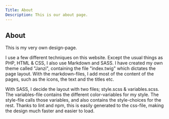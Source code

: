 ```yaml
---
Title: About
Description: This is our about page.
---
```


<div class="main-texts">
<h2>About</h2>

<p>This is my very own design-page.</p>
<p>I use a few different techniques on this website.
Except the usual things as PHP, HTML & CSS, I also use Markdown and SASS. 
I have created my own theme called "Janzi", containing the file "index.twig" which dictates the page layout. 
With the markdown-files, I add most of the content of the pages, such as the icons, the text and the titles etc.</p>
<p>With SASS, I decide the layout with two files; style.scss & variables.scss.
The variables-file contains the different color-variables for my style. 
The style-file calls those variables, and also contains the style-choices for the rest. 
Thanks to lint and npm, this is easily generated to the css-file, making the design much faster and easier to load.</p>
</div>